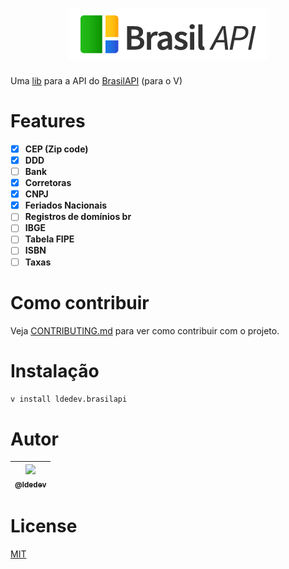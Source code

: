 <div align="center">
<h1>
<img src="https://raw.githubusercontent.com/BrasilAPI/BrasilAPI/main/public/brasilapi-logo-small.png" />

<div>


</div>
</h1>

</div>

Uma [lib](https://crates.io/crates/brasilapi) para a API do [BrasilAPI](https://github.com/BrasilAPI/BrasilAPI) (para o V)

# Features
- [x] **CEP (Zip code)**
- [X] **DDD**
- [ ] **Bank**
- [x] **Corretoras**
- [x] **CNPJ**
- [X] **Feriados Nacionais**
- [ ] **Registros de domínios br**
- [ ] **IBGE**
- [ ] **Tabela FIPE**
- [ ] **ISBN**
- [ ] **Taxas**

# Como contribuir
Veja [CONTRIBUTING.md](./CONTRIBUTING.md) para ver como contribuir com o projeto.


# Instalação
`v install ldedev.brasilapi`

# Autor
<div align="center">

| [<img src="https://avatars.githubusercontent.com/u/7676415?v=4?size=115" width=115><br><sub>@ldedev</sub>](https://github.com/ldedev) |
|:---------------------------------------------------------------------------------------------------------------------------------------:|


</div>

# License
[MIT](./LICENSE)
